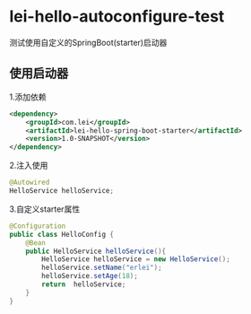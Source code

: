 # lei-hello-autoconfigure-test
测试使用自定义的SpringBoot(starter)启动器

## 使用启动器
1.添加依赖
```xml
<dependency>
    <groupId>com.lei</groupId>
    <artifactId>lei-hello-spring-boot-starter</artifactId>
    <version>1.0-SNAPSHOT</version>
</dependency>
```
2.注入使用
```java
@Autowired
HelloService helloService;
```
3.自定义starter属性
```java
@Configuration
public class HelloConfig {
    @Bean
    public HelloService helloService(){
        HelloService helloService = new HelloService();
        helloService.setName("erlei");
        helloService.setAge(18);
        return  helloService;
    }
}
```